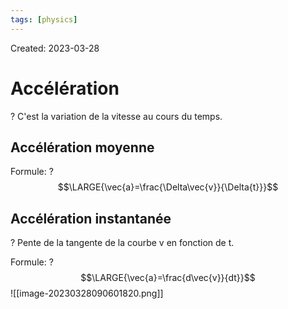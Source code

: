 ```yaml
---
tags: [physics] 
---
```

Created: 2023-03-28

# Accélération
?
C'est la variation de la vitesse au cours du temps.
<!--SR:!2024-10-04,314,228-->

## Accélération moyenne
Formule:
?
$$\LARGE{\vec{a}=\frac{\Delta\vec{v}}{\Delta{t}}}$$
<!--SR:!2024-02-11,192,248-->

## Accélération instantanée
?
Pente de la tangente de la courbe v en fonction de t.
<!--SR:!2024-02-05,179,230-->

Formule:
?
$$\LARGE{\vec{a}=\frac{d\vec{v}}{dt}}$$![[image-20230328090601820.png]]
<!--SR:!2023-11-30,139,228-->

